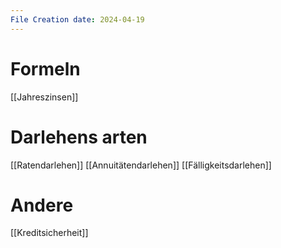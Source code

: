 ```yaml
---
File Creation date: 2024-04-19
---
```

# Formeln
[[Jahreszinsen]]
# Darlehens arten
[[Ratendarlehen]]
[[Annuitätendarlehen]]
[[Fälligkeitsdarlehen]]

# Andere
[[Kreditsicherheit]]